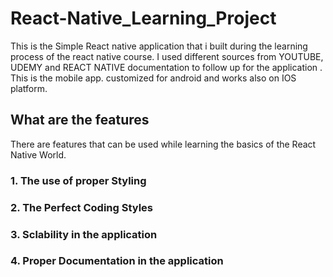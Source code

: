 # React-Native_Learning_Project
This is the Simple React native application that i built during the learning process of the react native course.
I used different sources from YOUTUBE, UDEMY and REACT NATIVE documentation to follow up for the application .
This is the mobile app. customized for android and works also on IOS platform.

## What are the features

There are features that can be used while learning the basics of the React Native World. 

### 1. The use of proper Styling
### 2. The Perfect Coding Styles
### 3. Sclability in the application
### 4. Proper Documentation in the application


